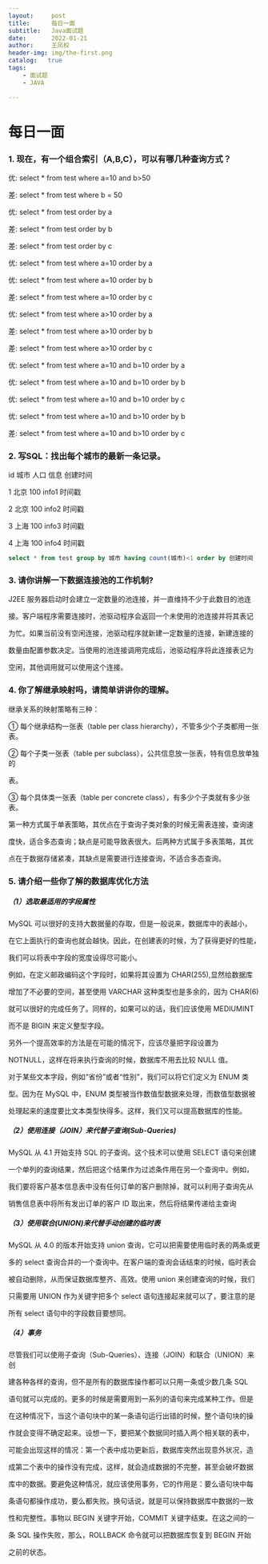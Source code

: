```yaml
---
layout:     post
title:      每日一面
subtitle:   Java面试题
date:       2022-01-21
author:     王凤权
header-img: img/the-first.png
catalog:   true
tags:
    - 面试题
    - JAVA 

---
```


# 每日一面

### **1.** **现在，有一个组合索引（A,B,C），可以有哪几种查询方式？** 

优: select * from test where a=10 and b>50 

差: select * from test where b = 50 

优: select * from test order by a 

差: select * from test order by b 

差: select * from test order by c 

优: select * from test where a=10 order by a 

优: select * from test where a=10 order by b 

差: select * from test where a=10 order by c 

优: select * from test where a>10 order by a 

差: select * from test where a>10 order by b 

差: select * from test where a>10 order by c 

优: select * from test where a=10 and b=10 order by a 

优: select * from test where a=10 and b=10 order by b 

优: select * from test where a=10 and b=10 order by c 

优: select * from test where a=10 and b>10 order by b 

差: select * from test where a=10 and b>10 order by c 

### **2.** **写SQL：找出每个城市的最新一条记录。** 

id 城市 人口 信息 创建时间 

1 北京 100 info1 时间戳 

2 北京 100 info2 时间戳 

3 上海 100 info3 时间戳 

4 上海 100 info4 时间戳 

```sql
select * from test group by 城市 having count(城市)<1 order by 创建时间
```



### **3.** **请你讲解一下数据连接池的工作机制?** 

J2EE 服务器启动时会建立一定数量的池连接，并一直维持不少于此数目的池连 

接。客户端程序需要连接时，池驱动程序会返回一个未使用的池连接并将其表记 

为忙。如果当前没有空闲连接，池驱动程序就新建一定数量的连接，新建连接的 

数量由配置参数决定。当使用的池连接调用完成后，池驱动程序将此连接表记为 

空闲，其他调用就可以使用这个连接。 

### **4.** **你了解继承映射吗，请简单讲讲你的理解。** 

继承关系的映射策略有三种： 

① 每个继承结构一张表（table per class hierarchy），不管多少个子类都用一张表。 

② 每个子类一张表（table per subclass），公共信息放一张表，特有信息放单独的 

表。

③ 每个具体类一张表（table per concrete class），有多少个子类就有多少张表。 

第一种方式属于单表策略，其优点在于查询子类对象的时候无需表连接，查询速 

度快，适合多态查询；缺点是可能导致表很大。后两种方式属于多表策略，其优 

点在于数据存储紧凑，其缺点是需要进行连接查询，不适合多态查询。

### **5.** **请介绍一些你了解的数据库优化方法** 

##### （1）选取最适用的字段属性 

MySQL 可以很好的支持大数据量的存取，但是一般说来，数据库中的表越小， 

在它上面执行的查询也就会越快。因此，在创建表的时候，为了获得更好的性能， 

我们可以将表中字段的宽度设得尽可能小。 

例如，在定义邮政编码这个字段时，如果将其设置为 CHAR(255),显然给数据库 

增加了不必要的空间，甚至使用 VARCHAR 这种类型也是多余的，因为 CHAR(6) 

就可以很好的完成任务了。同样的，如果可以的话，我们应该使用 MEDIUMINT 

而不是 BIGIN 来定义整型字段。 

另外一个提高效率的方法是在可能的情况下，应该尽量把字段设置为 

NOTNULL，这样在将来执行查询的时候，数据库不用去比较 NULL 值。 

对于某些文本字段，例如“省份”或者“性别”，我们可以将它们定义为 ENUM 类 

型。因为在 MySQL 中，ENUM 类型被当作数值型数据来处理，而数值型数据被 

处理起来的速度要比文本类型快得多。这样，我们又可以提高数据库的性能。 

##### （2）使用连接（JOIN）来代替子查询(Sub-Queries) 

MySQL 从 4.1 开始支持 SQL 的子查询。这个技术可以使用 SELECT 语句来创建 

一个单列的查询结果，然后把这个结果作为过滤条件用在另一个查询中。例如， 

我们要将客户基本信息表中没有任何订单的客户删除掉，就可以利用子查询先从 

销售信息表中将所有发出订单的客户 ID 取出来，然后将结果传递给主查询 

##### （3）使用联合(UNION)来代替手动创建的临时表

MySQL 从 4.0 的版本开始支持 union 查询，它可以把需要使用临时表的两条或更 

多的 select 查询合并的一个查询中。在客户端的查询会话结束的时候，临时表会 

被自动删除，从而保证数据库整齐、高效。使用 union 来创建查询的时候，我们 

只需要用 UNION 作为关键字把多个 select 语句连接起来就可以了，要注意的是 

所有 select 语句中的字段数目要想同。

##### （4）事务 

尽管我们可以使用子查询（Sub-Queries）、连接（JOIN）和联合（UNION）来创 

建各种各样的查询，但不是所有的数据库操作都可以只用一条或少数几条 SQL 

语句就可以完成的。更多的时候是需要用到一系列的语句来完成某种工作。但是 

在这种情况下，当这个语句块中的某一条语句运行出错的时候，整个语句块的操 

作就会变得不确定起来。设想一下，要把某个数据同时插入两个相关联的表中， 

可能会出现这样的情况：第一个表中成功更新后，数据库突然出现意外状况，造 

成第二个表中的操作没有完成，这样，就会造成数据的不完整，甚至会破坏数据 

库中的数据。要避免这种情况，就应该使用事务，它的作用是：要么语句块中每 

条语句都操作成功，要么都失败。换句话说，就是可以保持数据库中数据的一致 

性和完整性。事物以 BEGIN 关键字开始，COMMIT 关键字结束。在这之间的一 

条 SQL 操作失败，那么，ROLLBACK 命令就可以把数据库恢复到 BEGIN 开始 

之前的状态。
